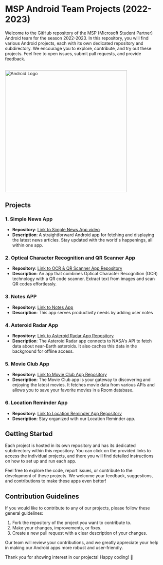 # MSP Android Team Projects (2022-2023)

Welcome to the GitHub repository of the MSP (Microsoft Student Partner) Android team for the season 2022-2023. In this repository, you will find various Android projects, each with its own dedicated repository and subdirectory. We encourage you to explore, contribute, and try out these projects. Feel free to open issues, submit pull requests, and provide feedback.
##

  <img src= "https://www.freeiconspng.com/thumbs/android-icon/android-icon-21.png" alt="Android Logo" width="400" height="400">

## Projects

### 1. Simple News App
- **Repository**: [Link to Simple News App video](https://drive.google.com/file/d/1W_MQ_cYhiZr0QM2QgwMpmWB4xVFoDKGb/view?usp=drivesdk)
- **Description**: A straightforward Android app for fetching and displaying the latest news articles. Stay updated with the world's happenings, all within one app.

### 2. Optical Character Recognition and QR Scanner App
- **Repository**: [Link to OCR & QR Scanner App Repository](https://github.com/Migz19/OCR_detector/tree/708b1ed1f08f773ac91faa640ffd550aad8c8250)
- **Description**: An app that combines Optical Character Recognition (OCR) technology with a QR code scanner. Extract text from images and scan QR codes effortlessly.

### 3. Notes APP
- **Repository**: [Link to Notes App](https://github.com/uoseftalaat/Note_App/tree/a44c2681aaac2ff37fa632b16a1545232347eaeb)
- **Description**: This app serves productivity needs by adding user notes

### 4. Asteroid Radar App
- **Repository**: [Link to Asteroid Radar App Repository](https://github.com/AbanoubGamalll/Asteroid-Radar-App/tree/7b23b4f5ea7d4b3c6ae392a38e30597724a23763)
- **Description**: The Asteroid Radar app connects to NASA's API to fetch data about near-Earth asteroids. It also caches this data in the background for offline access.

### 5. Movie Club App
- **Repository**: [Link to Movie Club App Repository](https://github.com/Migz19/MovieClub/tree/a2f98b94c7d537f7191d3248a456ce77114b0b0a)
- **Description**: The Movie Club app is your gateway to discovering and enjoying the latest movies. It fetches movie data from various APIs and allows you to save your favorite movies in a Room database.

### 6. Location Reminder App
- **Repository**: [Link to Location Reminder App Repository](https://github.com/AbanoubGamalll/LocationReminders/tree/759e52b087944b042964e4ca88854de893fb6321)
- **Description**: Stay organized with our Location Reminder app.
## Getting Started

Each project is hosted in its own repository and has its dedicated subdirectory within this repository. You can click on the provided links to access the individual projects, and there you will find detailed instructions on how to set up and run each app.

Feel free to explore the code, report issues, or contribute to the development of these projects. We welcome your feedback, suggestions, and contributions to make these apps even better!

## Contribution Guidelines

If you would like to contribute to any of our projects, please follow these general guidelines:

1. Fork the repository of the project you want to contribute to.
2. Make your changes, improvements, or fixes.
3. Create a new pull request with a clear description of your changes.

Our team will review your contributions, and we greatly appreciate your help in making our Android apps more robust and user-friendly.

Thank you for showing interest in our projects! Happy coding! 🚀
